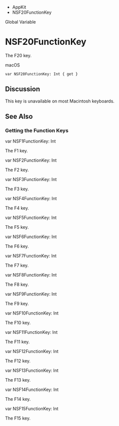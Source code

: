 

- AppKit
-  NSF20FunctionKey 

Global Variable

# NSF20FunctionKey

The F20 key.

macOS

``` source
var NSF20FunctionKey: Int { get }
```

## Discussion

This key is unavailable on most Macintosh keyboards.

## See Also

### Getting the Function Keys

var NSF1FunctionKey: Int

The F1 key.

var NSF2FunctionKey: Int

The F2 key.

var NSF3FunctionKey: Int

The F3 key.

var NSF4FunctionKey: Int

The F4 key.

var NSF5FunctionKey: Int

The F5 key.

var NSF6FunctionKey: Int

The F6 key.

var NSF7FunctionKey: Int

The F7 key.

var NSF8FunctionKey: Int

The F8 key.

var NSF9FunctionKey: Int

The F9 key.

var NSF10FunctionKey: Int

The F10 key.

var NSF11FunctionKey: Int

The F11 key.

var NSF12FunctionKey: Int

The F12 key.

var NSF13FunctionKey: Int

The F13 key.

var NSF14FunctionKey: Int

The F14 key.

var NSF15FunctionKey: Int

The F15 key.

